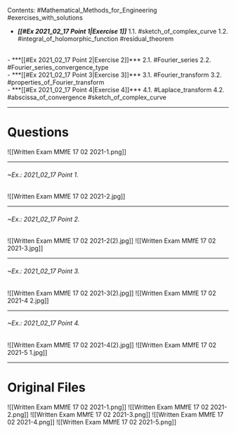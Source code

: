 Contents:
#Mathematical_Methods_for_Engineering 
#exercises_with_solutions 
<br>
- ***[[#Ex 2021_02_17 Point 1|Exercise 1]]***
1.1. #sketch_of_complex_curve 
1.2. #integral_of_holomorphic_function #residual_theorem 
<br>
- ***[[#Ex 2021_02_17 Point 2|Exercise 2]]***
2.1. #Fourier_series
2.2. #Fourier_series_convergence_type 
<br>
- ***[[#Ex 2021_02_17 Point 3|Exercise 3]]***
3.1. #Fourier_transform 
3.2. #properties_of_Fourier_transform 
<br>
- ***[[#Ex 2021_02_17 Point 4|Exercise 4]]***
4.1. #Laplace_transform 
4.2. #abscissa_of_convergence  #sketch_of_complex_curve 

---
# Questions
![[Written Exam MMfE 17 02 2021-1.png]]

---
###### ~Ex.:  2021_02_17 Point 1.
![[Written Exam MMfE 17 02 2021-2.jpg]]

---
###### ~Ex.:  2021_02_17 Point 2.
![[Written Exam MMfE 17 02 2021-2(2).jpg]]
![[Written Exam MMfE 17 02 2021-3.jpg]]

---
###### ~Ex.:  2021_02_17 Point 3.
![[Written Exam MMfE 17 02 2021-3(2).jpg]]
![[Written Exam MMfE 17 02 2021-4 2.jpg]]

---
###### ~Ex.:  2021_02_17 Point 4.
![[Written Exam MMfE 17 02 2021-4(2).jpg]]
![[Written Exam MMfE 17 02 2021-5 1.jpg]]

---
# Original Files
![[Written Exam MMfE 17 02 2021-1.png]]
![[Written Exam MMfE 17 02 2021-2.png]]
![[Written Exam MMfE 17 02 2021-3.png]]
![[Written Exam MMfE 17 02 2021-4.png]]
![[Written Exam MMfE 17 02 2021-5.png]]